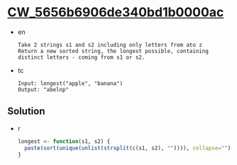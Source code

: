# [CW_5656b6906de340bd1b0000ac](https://www.codewars.com/kata/5656b6906de340bd1b0000ac)

* en

  ```en
  Take 2 strings s1 and s2 including only letters from ato z
  Return a new sorted string, the longest possible, containing distinct letters - coming from s1 or s2.
  ```

* tc

  ```tc
  Input: longest("apple", "banana")
  Output: "abelnp"
  ```

## Solution

* r

  ```r
  longest <- function(s1, s2) {
    paste(sort(unique(unlist(strsplit(c(s1, s2), "")))), collapse="")
  }
  ```

